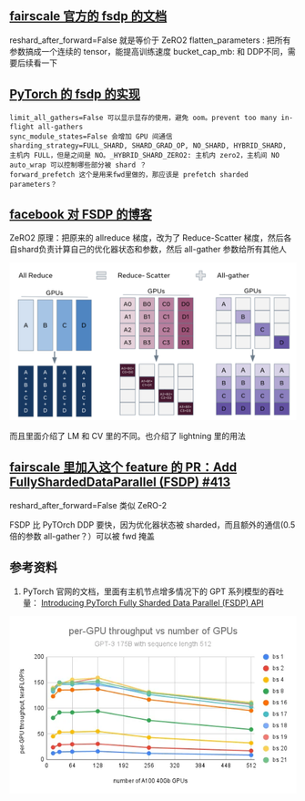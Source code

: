 

## [fairscale 官方的 fsdp 的文档](https://fairscale.readthedocs.io/en/latest/api/nn/fsdp.html)
reshard_after_forward=False 就是等价于 ZeRO2
flatten_parameters : 把所有参数搞成一个连续的 tensor，能提高训练速度
bucket_cap_mb: 和 DDP不同，需要后续看一下

## [PyTorch 的 fsdp 的实现](https://pytorch.org/docs/stable/fsdp.html)
```
limit_all_gathers=False 可以显示显存的使用，避免 oom。prevent too many in-flight all-gathers
sync_module_states=False 会增加 GPU 间通信
sharding_strategy=FULL_SHARD, SHARD_GRAD_OP, NO_SHARD, HYBRID_SHARD, 主机内 FULL，但是之间是 NO。_HYBRID_SHARD_ZERO2: 主机内 zero2，主机间 NO
auto_wrap 可以控制哪些部分被 shard ？
forward_prefetch 这个是用来fwd里做的，那应该是 prefetch sharded parameters？

```

## [facebook 对 FSDP 的博客](https://engineering.fb.com/2021/07/15/open-source/fsdp/)
ZeRO2 原理：把原来的 allreduce 梯度，改为了 Reduce-Scatter 梯度，然后各自shard负责计算自己的优化器状态和参数，然后 all-gather 参数给所有其他人

![](imgs/FSDP-graph-2a.png)

而且里面介绍了 LM 和 CV 里的不同。也介绍了 lightning 里的用法

## [fairscale 里加入这个 feature 的 PR：Add FullyShardedDataParallel (FSDP) #413](https://github.com/facebookresearch/fairscale/pull/413)
reshard_after_forward=False 类似 ZeRO-2

FSDP 比 PyTOrch  DDP 要快，因为优化器状态被 sharded，而且额外的通信(0.5倍的参数 all-gather？）可以被 fwd 掩盖

## 参考资料
1. PyTorch 官网的文档，里面有主机节点增多情况下的 GPT 系列模型的吞吐量： [Introducing PyTorch Fully Sharded Data Parallel (FSDP) API](https://pytorch.org/blog/introducing-pytorch-fully-sharded-data-parallel-api/)

![](imgs/175b_throught-under-fsdp.png)
